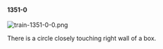#### 1351-0
![train-1351-0-0.png](https://github.com/lil-lab/nlvr/raw/master/nlvr/train/images/62/train-1351-0-0.png "train-1351-0-0.png")

There is a circle closely touching right wall of a box.